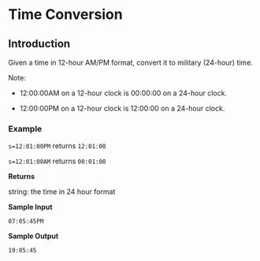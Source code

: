 # Time Conversion

## Introduction
Given a time in 12-hour AM/PM format, convert it to military (24-hour) time.

Note: 
- 12:00:00AM on a 12-hour clock is 00:00:00 on a 24-hour clock.

- 12:00:00PM on a 12-hour clock is 12:00:00 on a 24-hour clock.

### Example

`s=12:01:00PM` returns `12:01:00`

`s=12:01:00AM` returns `00:01:00`

**Returns**

string: the time in 24 hour format

**Sample Input**

```
07:05:45PM
```

**Sample Output**
```
19:05:45
```